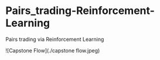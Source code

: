 # Pairs_trading-Reinforcement-Learning
Pairs trading via Reinforcement Learning

![Capstone Flow](./capstone flow.jpeg)
